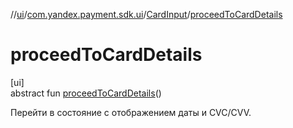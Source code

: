 //[ui](../../../index.md)/[com.yandex.payment.sdk.ui](../index.md)/[CardInput](index.md)/[proceedToCardDetails](proceed-to-card-details.md)

# proceedToCardDetails

[ui]\
abstract fun [proceedToCardDetails](proceed-to-card-details.md)()

Перейти в состояние с отображением даты и CVC/CVV.
